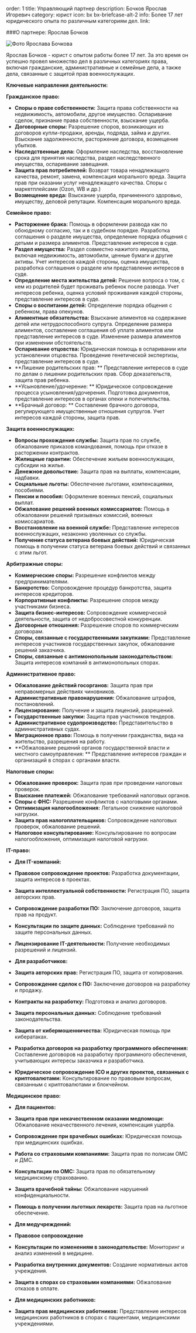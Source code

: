 order: 1
title: Управляющий партнер
description: Бочков Ярослав Игоревич
category: юрист
icon: bx bx-briefcase-alt-2
info: Более 17 лет юридического опыта по различным категориям дел.
link:

###О партнере: Ярослав Бочков

![Фото Ярослава Бочкова](/static/img/bochkov.jpg)

Ярослав Бочков - юрист с опытом работы более 17 лет.  За это время он успешно провел множество дел в различных категориях права, включая гражданские, административные и семейные дела, а также дела, связанные с защитой прав военнослужащих.

**Ключевые направления деятельности:**

**Гражданское право:**

* **Споры о праве собственности:** Защита права собственности на недвижимость, автомобили, другое имущество. Оспаривание сделок, признание права собственности, взыскание ущерба.
* **Договорные споры:** Разрешение споров, возникающих из договоров купли-продажи, аренды, подряда, займа и других. Взыскание задолженности, расторжение договора, возмещение убытков.
* **Наследственные дела:** Оформление наследства, восстановление срока для принятия наследства, раздел наследственного имущества, оспаривание завещания.
* **Защита прав потребителей:** Возврат товара ненадлежащего качества, ремонт, замена, компенсация морального вреда. Защита прав при оказании услуг ненадлежащего качества. Споры с маркетплейсами (Ozon, WB и др.)
* **Возмещение вреда:** Взыскание ущерба, причиненного здоровью, имуществу, деловой репутации. Компенсация морального вреда.

**Семейное право:**

* **Расторжение брака:** Помощь в оформлении развода как по обоюдному согласию, так и в судебном порядке. Разработка соглашения о разделе имущества, определение порядка общения с детьми и размера алиментов. Представление интересов в суде.
* **Раздел имущества:**  Раздел совместно нажитого имущества, включая недвижимость, автомобили, ценные бумаги и другие активы. Учет интересов каждой стороны, оценка имущества, разработка соглашения о разделе или представление интересов в суде.
* **Определение места жительства детей:** Решение вопроса о том, с кем из родителей будет проживать ребенок после развода. Учет интересов ребенка, оценка условий проживания каждой стороны, представление интересов в суде.
* **Споры о воспитании детей:** Определение порядка общения с ребенком, права опекунов.
* **Алиментные обязательства:**  Взыскание алиментов на содержание детей или нетрудоспособного супруга. Определение размера алиментов, составление соглашения об уплате алиментов или представление интересов в суде. Изменение размера алиментов при изменении обстоятельств.
* **Оспаривание отцовства:** Юридическая помощь в оспаривании или установлении отцовства. Проведение генетической экспертизы, представление интересов в суде.
* **Лишение родительских прав: ** Представление интересов в суде по делам о лишении родительских прав. Сбор доказательств, защита прав ребенка.
* **Усыновление/удочерение: ** Юридическое сопровождение процесса усыновления/удочерения. Подготовка документов, представление интересов в органах опеки и попечительства.
* **Брачный договор: ** Составление брачного договора, регулирующего имущественные отношения супругов. Учет интересов каждой стороны, защита прав.

**Защита военнослужащих:**

* **Вопросы прохождения службы:** Защита прав по службе, обжалование приказов командования, помощь при отказе в расторжении контрактов.
* **Жилищные гарантии:** Обеспечение жильем военнослужащих, субсидии на жилье.
* **Денежное довольствие:** Защита прав на выплаты, компенсации, надбавки.
* **Социальные льготы:** Обеспечение льготами, компенсациями, пособиями.
* **Пенсии и пособия:** Оформление военных пенсий, социальных выплат.
* **Обжалование решений военных комиссариатов:**  Помощь в обжаловании решений призывных комиссий, военных комиссариатов.
* **Восстановление на военной службе:** Представление интересов военнослужащих, незаконно уволенных со службы.
* **Получение статуса ветерана боевых действий:** Юридическая помощь в получении статуса ветерана боевых действий и связанных с этим льгот.

**Арбитражные споры:**

* **Коммерческие споры:** Разрешение конфликтов между предпринимателями.
* **Банкротство:** Сопровождение процедур банкротства, защита интересов кредиторов.
* **Корпоративные конфликты:** Разрешение споров между участниками бизнеса.
* **Защита бизнес-интересов:** Сопровождение коммерческой деятельности, защита от недобросовестной конкуренции.
* **Договорные отношения:** Разрешение споров по коммерческим договорам.
* **Споры, связанные с государственными закупками:** Представление интересов участников государственных закупок, обжалование решений заказчика.
* **Споры, связанные с антимонопольным законодательством:** Защита интересов компаний в антимонопольных спорах.

**Административное право:**

* **Обжалование действий госорганов:** Защита прав при неправомерных действиях чиновников.
* **Административные правонарушения:** Обжалование штрафов, постановлений.
* **Лицензирование:** Получение и защита лицензий, разрешений.
* **Государственные закупки:** Защита прав участников тендеров.
* **Административное судопроизводство:** Представительство в административных судах.
* **Миграционное право:** Помощь в получении гражданства, вида на жительство, разрешения на работу.
* **Обжалование решений органов государственной власти и местного самоуправления: ** Представление интересов граждан и организаций в спорах с органами власти.


**Налоговые споры:**

* **Обжалование проверок:** Защита прав при проведении налоговых проверок.
* **Взыскание платежей:** Обжалование требований налоговых органов.
* **Споры с ФНС:** Разрешение конфликтов с налоговыми органами.
* **Оптимизация налогообложения:** Легальное снижение налоговой нагрузки.
* **Защита прав налогоплательщиков:** Сопровождение налоговых проверок, обжалование решений.
* **Налоговое консультирование:** Консультирование по вопросам налогообложения, оптимизация налоговой нагрузки.


**IT-право:**

* **Для IT-компаний:**
* **Правовое сопровождение проектов:** Разработка документации, защита интересов в проектах.
* **Защита интеллектуальной собственности:** Регистрация ПО, защита авторских прав.
* **Сопровождение разработки ПО:** Заключение договоров, защита прав на продукт.
* **Консультации по защите данных:** Соблюдение требований по защите персональных данных.
* **Лицензирование IT-деятельности:** Получение необходимых разрешений и лицензий.

* **Для разработчиков:**
* **Защита авторских прав:** Регистрация ПО, защита от копирования.
* **Сопровождение сделок с ПО:** Заключение договоров на разработку и продажу.
* **Контракты на разработку:** Подготовка и анализ договоров.
* **Защита персональных данных:** Соблюдение требований законодательства.
* **Защита от кибермошенничества:** Юридическая помощь при кибератаках.
* **Разработка договоров на разработку программного обеспечения:** Составление договоров на разработку программного обеспечения, учитывающих интересы заказчика и разработчика.
* **Юридическое сопровождение ICO и других проектов, связанных с криптовалютами:** Консультирование по правовым вопросам, связанным с криптовалютами и блокчейном.

**Медицинское право:**

* **Для пациентов:**
* **Защита прав при некачественном оказании медпомощи:** Обжалование некачественного лечения, компенсация ущерба.
* **Сопровождение при врачебных ошибках:** Юридическая помощь при медицинских ошибках.
* **Работа со страховыми компаниями:** Защита прав по полисам ОМС и ДМС.
* **Консультации по ОМС:** Защита прав по обязательному медицинскому страхованию.
* **Защита врачебной тайны:** Обжалование нарушений конфиденциальности.
* **Помощь в получении льготных лекарств:** Защита прав на льготное обеспечение.

* **Для медучреждений:**
* **Правовое сопровождение**
* **Консультации по изменениям в законодательстве:** Мониторинг и анализ изменений в медицине.
* **Разработка внутренних документов:** Создание нормативных актов учреждения.
* **Защита в спорах со страховыми компаниями:** Обжалование отказов в оплате.

* **Для медицинских работников:**
* **Защита прав медицинских работников:** Представление интересов медицинских работников в спорах с пациентами, медицинскими учреждениями.
